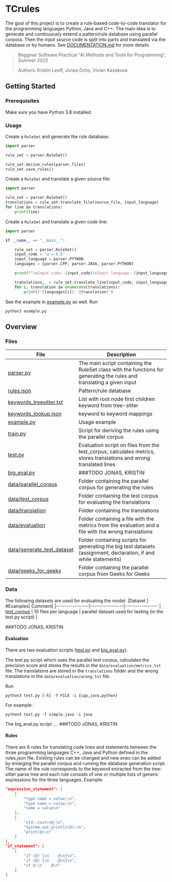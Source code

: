 # TCrules
The goal of this project is to create a rule-based code-to-code translator for the programming languages Python, Java and C++. The main idea is to generate and continuously extend a pattern/rule database using parallel corpora. Then the input source code is split into parts and translated via the database or by humans. See [DOCUMENTATION.md](DOCUMENTATION.md) for more details.

> Begginer Software Practical "AI Methods and Tools for Programming", Summer 2022
>
> Authors: Kristin Leoff, Jonas Ochs, Vivian Kazakova

## Getting Started

### Prerequisites
Make sure you have Python 3.8 installed.

### Usage
Create a `RuleSet` and generate the rule database:
```python
import parser

rule_set = parser.RuleSet()

rule_set.derive_rules(parser.files)
rule_set.save_rules()
```
Create a `RuleSet` and translate a given source file:
```python
import parser

rule_set = parser.RuleSet()
translations = rule_set.translate_file(source_file, input_language)
for line in translations:
	print(line)
```
Create a `RuleSet` and translate a given code line:
```python
import parser

if __name__ == "__main__":

    rule_set = parser.RuleSet()
    input_code = "a = 5.5"
    input_language = parser.PYTHON
    languages = [parser.CPP, parser.JAVA, parser.PYTHON]

    print(f"\nInput code: {input_code}\nInput language: {input_language}\nTranslating...")

    translations,_ = rule_set.translate_line(input_code, input_language)
    for i, translation in enumerate(translations):
        print(f"{languages[i]}: {translation}")
```
See the example in [example.py](example.py) as well. Run
```
python3 example.py
```

## Overview
### Files
| File | Description |
| ---  | ---         |
|[parser.py](parser.py) | The main script containing the RuleSet class with the functions for generating the rules and translating a given input |
|[rules.json](rules.json) | Pattern/rule database |
|[keywords_treesitter.txt](keywords_treesitter.txt) | List with root node first children keyword from tree-sitter |
|[keywords_lookup.json](keywords_lookup.json) | keyword to keyword mappings |
|[example.py](example.py) | Usage example |
|[train.py](train.py) | Script for deriving the rules using the parallel corpus |
|[test.py](test.py) | Evaluation script on files from the test_corpus, calculates metrics, stores translations and wrong translated lines |
|[big_eval.py](big_eval.py) | ###TODO JONAS, KRISTIN |
|[data/parallel_corpus](data/parallel_corpus)| Folder containing the parallel corpus for generating the rules |
|[data/test_corpus](data/test_corpus)| Folder containing the test corpus for evaluating the translations |
|[data/translation](data/translations)| Folder containing the translations |
|[data/evaluation](data/evaluation)| Folder containing a file with the metrics from the evaluation and a file with the wrong translations |
|[data/generate_test_dataset](data/generate_test_dataset)| Folder containing scripts for generating the big test datasets (assignment, declaration, if and while statements) |
|[data/geeks_for_geeks](data/geeks_for_geeks)| Folder containing the parallel corpus from Geeks for Geeks |

### Data
The following datasets are used for evaluating the model.
|Dataset | #Examples| Comment|
|----------------|----------------|----------------
| [test_corpus](data/test_corpus) | 10 files per language | parallel dataset used for testing (in the test.py script) |

###TODO JONAS, KRISTIN

#### Evaluation

There are two evaluation scripts ([test.py](test.py) and [big_eval.py](big_eval.py)).

The test.py script which uses the parallel test corpus, calculates the precision score and stores the results in the `data/evaluation/metrics.txt` file. The translations are stored in the `translations` folder and the wrong translations in the `data/evaluation/wrong.txt` file.

Run
```
python3 test.py [-h] -f FILE -i {cpp,java,python}
```
For example:
```
python3 test.py -f simple.java -i java
```

The big_eval.py script .... ###TODO JONAS, KRISTIN

#### Rules
There are 6 rules for translating code lines and statements between the three programming languages C++, Java and Python defined in the rules.json file. Existing rules can be changed and new ones can be added by enlarging the parallel corpus and running the database generation script. The name of the rule corresponds to the keyword extracted from the tree-sitter parse tree and each rule consists of one or multiple lists of generic expressions for the three languages.
Example:
```json
"expression_statement": [
    [
        "type name = value;\n",
        "type name = value;\n",
        "name = value\n"
    ],
    [
        "std::cout<<@;\n",
        "System.out.println(@);\n",
        "print(@)\n"
    ]
],
"if_statement": [
    [
        "if (@) {\n    @\n}\n",
        "if (@) {\n    @\n}\n",
        "if @:\n    @\n"
    ]
]
```
